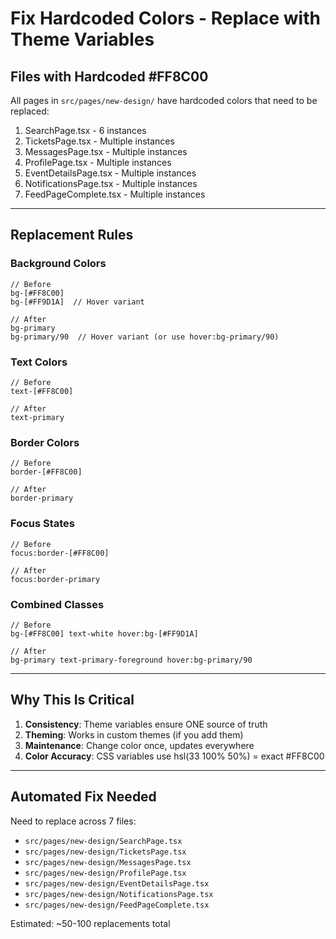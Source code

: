 # Fix Hardcoded Colors - Replace with Theme Variables

## Files with Hardcoded #FF8C00

All pages in `src/pages/new-design/` have hardcoded colors that need to be replaced:

1. SearchPage.tsx - 6 instances
2. TicketsPage.tsx - Multiple instances
3. MessagesPage.tsx - Multiple instances
4. ProfilePage.tsx - Multiple instances
5. EventDetailsPage.tsx - Multiple instances
6. NotificationsPage.tsx - Multiple instances
7. FeedPageComplete.tsx - Multiple instances

---

## Replacement Rules

### Background Colors
```tsx
// Before
bg-[#FF8C00]
bg-[#FF9D1A]  // Hover variant

// After
bg-primary
bg-primary/90  // Hover variant (or use hover:bg-primary/90)
```

### Text Colors
```tsx
// Before
text-[#FF8C00]

// After
text-primary
```

### Border Colors
```tsx
// Before
border-[#FF8C00]

// After
border-primary
```

### Focus States
```tsx
// Before
focus:border-[#FF8C00]

// After
focus:border-primary
```

### Combined Classes
```tsx
// Before
bg-[#FF8C00] text-white hover:bg-[#FF9D1A]

// After
bg-primary text-primary-foreground hover:bg-primary/90
```

---

## Why This Is Critical

1. **Consistency**: Theme variables ensure ONE source of truth
2. **Theming**: Works in custom themes (if you add them)
3. **Maintenance**: Change color once, updates everywhere
4. **Color Accuracy**: CSS variables use hsl(33 100% 50%) = exact #FF8C00

---

## Automated Fix Needed

Need to replace across 7 files:
- `src/pages/new-design/SearchPage.tsx`
- `src/pages/new-design/TicketsPage.tsx`
- `src/pages/new-design/MessagesPage.tsx`
- `src/pages/new-design/ProfilePage.tsx`
- `src/pages/new-design/EventDetailsPage.tsx`
- `src/pages/new-design/NotificationsPage.tsx`
- `src/pages/new-design/FeedPageComplete.tsx`

Estimated: ~50-100 replacements total


